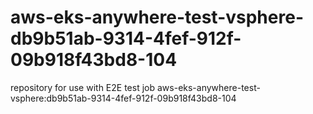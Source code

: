 # aws-eks-anywhere-test-vsphere-db9b51ab-9314-4fef-912f-09b918f43bd8-104
repository for use with E2E test job aws-eks-anywhere-test-vsphere:db9b51ab-9314-4fef-912f-09b918f43bd8-104
